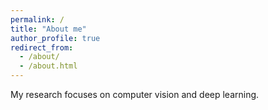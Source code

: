 ```yaml
---
permalink: /
title: "About me"
author_profile: true
redirect_from: 
  - /about/
  - /about.html
---
```

My research focuses on computer vision and deep learning.

